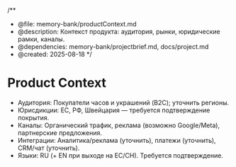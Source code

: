 /\*\*

- @file: memory-bank/productContext.md
- @description: Контекст продукта: аудитория, рынки, юридические рамки, каналы.
- @dependencies: memory-bank/projectbrief.md, docs/project.md
- @created: 2025-08-18
  \*/

# Product Context

- Аудитория: Покупатели часов и украшений (B2C); уточнить регионы.
- Юрисдикции: ЕС, РФ, Швейцария — требуется подтверждение покрытия.
- Каналы: Органический трафик, реклама (возможно Google/Meta), партнерские предложения.
- Интеграции: Аналитика/реклама (уточнить), платежи (уточнить), CRM/чат (уточнить).
- Языки: RU (+ EN при выходе на ЕС/CH). Требуется подтверждение.
